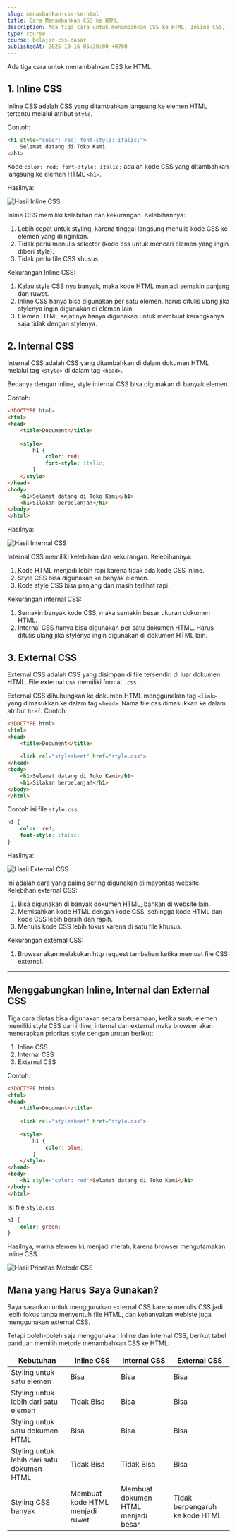 ```yaml
---
slug: menambahkan-css-ke-html
title: Cara Menambahkan CSS ke HTML
description: Ada tiga cara untuk menambahkan CSS ke HTML, Inline CSS, Internal CSS dan External CSS
type: course
course: belajar-css-dasar
publishedAt: 2025-10-16 05:30:00 +0700
---
```


Ada tiga cara untuk menambahkan CSS ke HTML.

## 1. Inline CSS

Inline CSS adalah CSS yang ditambahkan langsung ke elemen HTML tertentu melalui atribut `style`.

Contoh:

```html
<h1 style="color: red; font-style: italic;">
    Selamat datang di Toko Kami
</h1>
```

Kode `color: red; font-style: italic;` adalah kode CSS yang ditambahkan langsung ke elemen HTML `<h1>`.

Hasilnya:

![Hasil Inline CSS](./images/2-menambahkan-css-html/hasil-inline-css.png)

Inline CSS memiliki kelebihan dan kekurangan. Kelebihannya:

1. Lebih cepat untuk styling, karena tinggal langsung menulis kode CSS ke elemen yang diinginkan.
2. Tidak perlu menulis selector (kode css untuk mencari elemen yang ingin diberi style).
3. Tidak perlu file CSS khusus.

Kekurangan Inline CSS:

1. Kalau style CSS nya banyak, maka kode HTML menjadi semakin panjang dan ruwet.
2. Inline CSS hanya bisa digunakan per satu elemen, harus ditulis ulang jika stylenya ingin digunakan di elemen lain.
3. Elemen HTML sejatinya hanya digunakan untuk membuat kerangkanya saja tidak dengan stylenya.

## 2. Internal CSS

Internal CSS adalah CSS yang ditambahkan di dalam dokumen HTML melalui tag `<style>` di dalam tag `<head>`.

Bedanya dengan inline, style internal CSS bisa digunakan di banyak elemen.

Contoh:

```html
<!DOCTYPE html>
<html>
<head>
    <title>Document</title>
    
    <style>
        h1 {
            color: red;
            font-style: italic;
        }
    </style>
</head>
<body>
    <h1>Selamat datang di Toko Kami</h1>
    <h1>Silakan berbelanja!</h1>
</body>
</html>
```

Hasilnya:

![Hasil Internal CSS](./images/2-menambahkan-css-html/hasil-internal-css.png)

Internal CSS memiliki kelebihan dan kekurangan. Kelebihannya:

1. Kode HTML menjadi lebih rapi karena tidak ada kode CSS inline.
2. Style CSS bisa digunakan ke banyak elemen.
3. Kode style CSS bisa panjang dan masih terlihat rapi.

Kekurangan internal CSS:

1. Semakin banyak kode CSS, maka semakin besar ukuran dokumen HTML.
2. Internal CSS hanya bisa digunakan per satu dokumen HTML. Harus ditulis ulang jika stylenya ingin digunakan di dokumen HTML lain.

## 3. External CSS

External CSS adalah CSS yang disimpan di file tersendiri di luar dokumen HTML. File external css memiliki format `.css`.

External CSS dihubungkan ke dokumen HTML menggunakan tag `<link>` yang dimasukkan ke dalam tag `<head>`. Nama file css dimasukkan ke dalam atribut `href`. Contoh:

```html
<!DOCTYPE html>
<html>
<head>
    <title>Document</title>
    
    <link rel="stylesheet" href="style.css">
</head>
<body>
    <h1>Selamat datang di Toko Kami</h1>
    <h1>Silakan berbelanja!</h1>
</body>
</html>
```

Contoh isi file `style.css`

```css
h1 {
    color: red;
    font-style: italic;
}
```

Hasilnya:

![Hasil External CSS](./images/2-menambahkan-css-html/hasil-internal-css.png)

Ini adalah cara yang paling sering digunakan di mayoritas website. Kelebihan external CSS:

1. Bisa digunakan di banyak dokumen HTML, bahkan di website lain.
2. Memisahkan kode HTML dengan kode CSS, sehingga kode HTML dan kode CSS lebih bersih dan rapih.
3. Menulis kode CSS lebih fokus karena di satu file khusus.

Kekurangan external CSS:

1. Browser akan melakukan http request tambahan ketika memuat file CSS external.

---

## Menggabungkan Inline, Internal dan External CSS

Tiga cara diatas bisa digunakan secara bersamaan, ketika suatu elemen memiliki style CSS dari inline, internal dan external maka browser akan menerapkan prioritas style dengan urutan berikut:

1. Inline CSS
2. Internal CSS
3. External CSS

Contoh:

```html
<!DOCTYPE html>
<html>
<head>
    <title>Document</title>
    
    <link rel="stylesheet" href="style.css">
    
    <style>
        h1 {
            color: blue;
        }
    </style>
</head>
<body>
    <h1 style="color: red">Selamat datang di Toko Kami</h1>
</body>
</html>
```

Isi file `style.css`

```css
h1 {
    color: green;
}
```

Hasilnya, warna elemen `h1` menjadi merah, karena browser mengutamakan inline CSS.

![Hasil Prioritas Metode CSS](./images/2-menambahkan-css-html/hasil-prioritas-css.png)

## Mana yang Harus Saya Gunakan?

Saya sarankan untuk menggunakan external CSS karena menulis CSS jadi lebih fokus tanpa menyentuh file HTML, dan kebanyakan webiste juga menggunakan external CSS.

Tetapi boleh-boleh saja menggunakan inline dan internal CSS, berikut tabel panduan memilih metode menambahkan CSS ke HTML:

| Kebutuhan | Inline CSS | Internal CSS | External CSS |
| -------- | -------- | -------- | --- |
| Styling untuk satu elemen | Bisa  | Bisa | Bisa |
| Styling untuk lebih dari satu elemen | Tidak Bisa  | Bisa | Bisa |
| Styling untuk satu dokumen HTML | Bisa  | Bisa | Bisa |
| Styling untuk lebih dari satu dokumen HTML | Tidak Bisa  | Tidak Bisa | Bisa |
| Styling CSS banyak | Membuat kode HTML menjadi ruwet  | Membuat dokumen HTML menjadi besar | Tidak berpengaruh ke kode HTML |